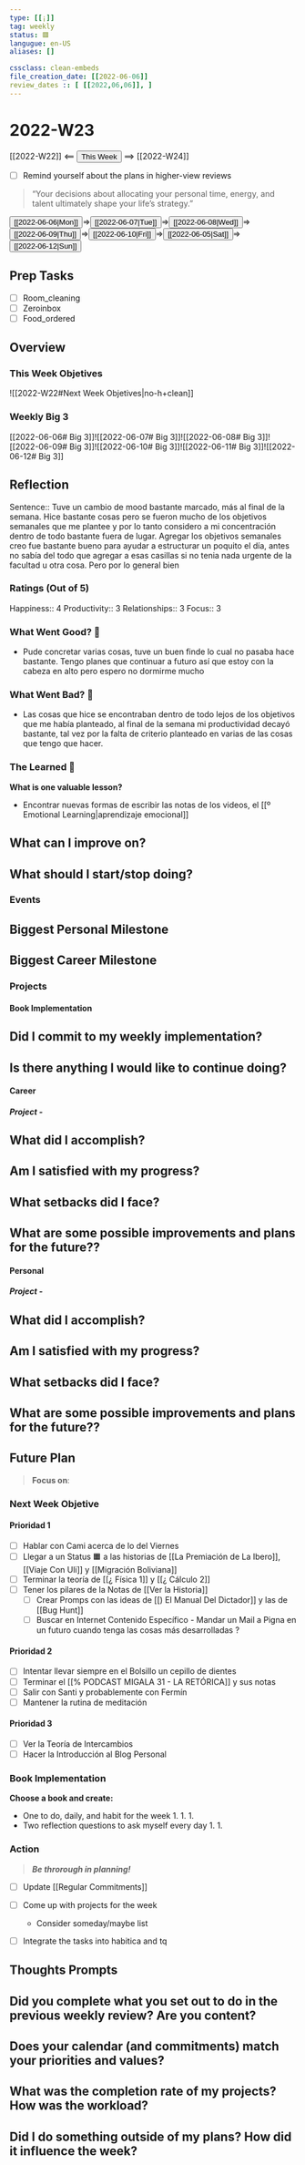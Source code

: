 ```yaml
---
type: [[¡]]
tag: weekly
status: 🟥
langugue: en-US
aliases: []

cssclass: clean-embeds
file_creation_date: [[2022-06-06]]
review_dates :: [ [[2022,06,06]], ]
---
```


# 2022-W23
[[2022-W22]] <== <button class="date_button_today">This Week</button> ==> [[2022-W24]]

- [ ] Remind yourself about the plans in higher-view reviews

> “Your decisions about allocating your personal time, energy, and talent ultimately shape your life’s strategy.”

<button class="date_button_today">[[2022-06-06\|Mon]]</button>=><button class="date_button_today">[[2022-06-07\|Tue]]</button>=><button class="date_button_today">[[2022-06-08\|Wed]]</button>=><button class="date_button_today">[[2022-06-09\|Thu]]</button>=><button class="date_button_today">[[2022-06-10\|Fri]]</button>=><button class="date_button_today">[[2022-06-05\|Sat]]</button>=><button class="date_button_today">[[2022-06-12\|Sun]]</button>

## Prep Tasks
- [ ] Room_cleaning
- [ ] Zeroinbox
- [ ] Food_ordered

## Overview

### This Week Objetives
![[2022-W22#Next Week Objetives|no-h+clean]]

### Weekly Big 3

[[2022-06-06# Big 3]]![[2022-06-07# Big 3]]![[2022-06-08# Big 3]]![[2022-06-09# Big 3]]![[2022-06-10# Big 3]]![[2022-06-11# Big 3]]![[2022-06-12# Big 3]]

## Reflection

Sentence:: Tuve un cambio de mood bastante marcado, más al final de la semana. Hice bastante cosas pero se fueron mucho de los objetivos semanales que me plantee y por lo tanto considero a mi concentración dentro de todo bastante fuera de lugar. Agregar los objetivos semanales creo fue bastante bueno para ayudar a estructurar un poquito el día, antes no sabía del todo que agregar a esas casillas si no tenia nada urgente de la facultad u otra cosa. Pero por lo general bien

### Ratings (Out of 5)
Happiness:: 4
Productivity:: 3
Relationships:: 3
Focus:: 3

### What Went Good? 🌹 
- Pude concretar varias cosas, tuve un buen finde lo cual no pasaba hace bastante. Tengo planes que continuar a futuro así que estoy con la cabeza en alto pero espero no dormirme mucho 
### What Went Bad? 🌵
- Las cosas que hice se encontraban dentro de todo lejos de los objetivos que me había planteado, al final de la semana mi productividad decayó bastante, tal vez por la falta de criterio planteado en varias de las cosas que tengo que hacer. 
### The Learned 🌱
**What is one valuable lesson?**
- Encontrar nuevas formas de escribir las notas de los videos, el [[º Emotional Learning|aprendizaje emocional]]

**What can I improve on?**
- 

**What should I start/stop doing?**
- 


### Events
**Biggest Personal Milestone**
- 

**Biggest Career Milestone**
- 


### Projects
#### Book Implementation
**Did I commit to my weekly implementation?**
- 

**Is there anything I would like to continue doing?**
- 
#### Career
##### Project - 
**What did I accomplish?**
- 

**Am I satisfied with my progress?**
- 

**What setbacks did I face?**
- 

**What are some possible improvements and plans for the future??**
- 


#### Personal
##### Project - 
**What did I accomplish?**
- 

**Am I satisfied with my progress?**
- 

**What setbacks did I face?**
- 

**What are some possible improvements and plans for the future??**
- 


## Future Plan
> **Focus on**: 

### Next Week Objetive
#### Prioridad 1
- [ ] Hablar con Cami acerca de lo del Viernes
- [ ] Llegar a un Status 🟧 a las historias de [[La Premiación de La Ibero]], [[Viaje Con Uli]] y [[Migración Boliviana]]
- [ ] Terminar la teoría de [[¿ Física 1]] y [[¿ Cálculo 2]]
- [ ] Tener los pilares de la Notas de [[Ver la Historia]]
	- [ ] Crear Promps con las ideas de [[) El Manual Del Dictador]] y las de [[Bug Hunt]]
	- [ ] Buscar en Internet Contenido Específico - Mandar un Mail a Pigna en un futuro cuando tenga las cosas más desarrolladas ?
#### Prioridad 2 
- [ ] Intentar llevar siempre en el Bolsillo un cepillo de dientes 
- [ ] Terminar el [[% PODCAST MIGALA 31 - LA RETÓRICA]] y sus notas 
- [ ] Salir con Santi y probablemente con Fermín
- [ ] Mantener la rutina de meditación
#### Prioridad 3
- [ ] Ver la Teoría de Intercambios 
- [ ] Hacer la Introducción al Blog Personal
### Book Implementation
**Choose a book and create:**
- One to do, daily, and habit for the week
	1. 
	1. 
	1. 
- Two reflection questions to ask myself every day
	1. 
	1. 


### Action
> ***Be throrough in planning!***
- [ ] Update [[Regular Commitments]]
- [ ] Come up with projects for the week
	- Consider someday/maybe list
- [ ] Integrate the tasks into habitica and tq


## Thoughts Prompts
**Did you complete what you set out to do in the previous weekly review? Are you content?**
- 

**Does your calendar (and commitments) match your priorities and values?**
- 

**What was the completion rate of my projects? How was the workload?**
- 

**Did I do something outside of my plans? How did it influence the week?**
- 


